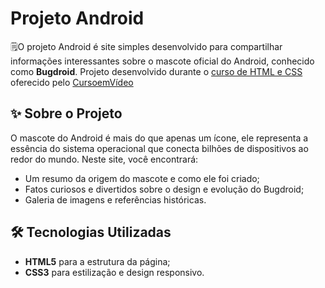 # Projeto Android
🗒️O projeto Android é site simples desenvolvido para compartilhar informações interessantes sobre o mascote oficial do Android, conhecido como **Bugdroid**.
Projeto desenvolvido durante o <a href="https://www.cursoemvideo.com/curso/html5-css3-modulo1/">curso de HTML e CSS</a> oferecido pelo <a href="https://www.cursoemvideo.com/">CursoemVídeo</a>

## ✨ Sobre o Projeto
O mascote do Android é mais do que apenas um ícone, ele representa a essência do sistema operacional que conecta bilhões de dispositivos ao redor do mundo. Neste site, você encontrará:

- Um resumo da origem do mascote e como ele foi criado;
- Fatos curiosos e divertidos sobre o design e evolução do Bugdroid;
- Galeria de imagens e referências históricas.

## 🛠️ Tecnologias Utilizadas
- **HTML5** para a estrutura da página;
- **CSS3** para estilização e design responsivo.

